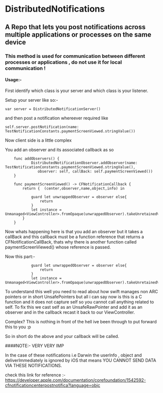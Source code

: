 # DistributedNotifications
## A Repo that lets you post notifications across multiple applications or processes on the same device

### This method is used for communication between different processes or applications , do not use it for local communication !

#### Usage:-
First identify which class is your server and which class is your listener.

Setup your server like so:-

```
var server = DistributedNotificationServer()
```
and then post a notification whereever required like 

```
self.server.postNotification(name: TestNotificationConstants.paymentScreenViewed.stringValue())
```

Now client side is a little complex

You add an observer and its associated callback as so

```
    func addObservers() {
            DistributedNotificationObserver.addObserver(name: TestNotificationConstants.paymentScreenViewed.stringValue(),
               observer: self, callBack: self.paymentScreenViewed())
    }
    
    func paymentScreenViewed() -> CFNotificationCallback {
        return {  (center,observer,name,object,info) in
            
            guard let unwrappedObserver = observer else{
                return
            }
            let instance = Unmanaged<ViewController>.fromOpaque(unwrappedObserver).takeUnretainedValue()
        }
    }
```

Now whats happening here is that you add an observer but it takes a callBack and this callback must be a function reference
that returns a CFNotificationCallBack, thats why there is another function called paymentScreenViewed() whose reference is 
passed.

Now this part:-
```
            guard let unwrappedObserver = observer else{
                return
            }
            let instance = Unmanaged<ViewController>.fromOpaque(unwrappedObserver).takeUnretainedValue()
```
To understand this well you need to read about how swift manages non ARC pointers or in short UnsafePointers but all i can say
now is this is a C function and it does not capture self so you cannot call anything related to self.
To fix this we cast self as an UnsafeRawPointer and add it as an observer and in the callback recast it back to our
ViewController.

Complex? This is nothing in front of the hell ive been through to put forward this to you :p

So in short do the above and your callback will be called.

####NOTE:- VERY VERY IMP

In the case of these notifications i.e Darwin the userInfo , object and deliverImmediately is ignored by iOS that means 
YOU CANNOT SEND DATA VIA THESE NOTIFICATIONS.

check this link for reference :-
https://developer.apple.com/documentation/corefoundation/1542592-cfnotificationcenterpostnotifica?language=objc 

